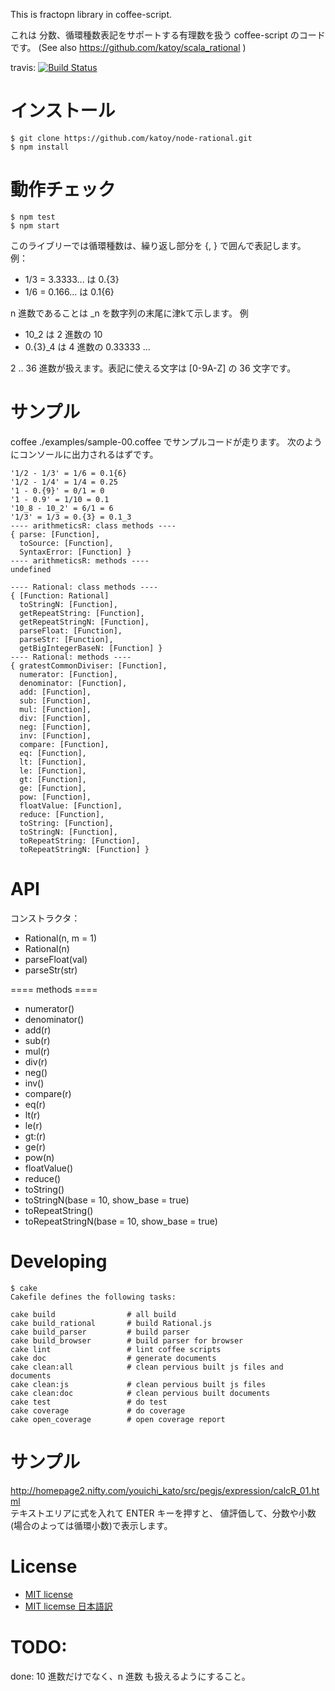 
This is fractopn library in coffee-script.

これは 分数、循環種数表記をサポートする有理数を扱う coffee-script のコードです。
(See also https://github.com/katoy/scala_rational )

travis: [![Build Status](https://travis-ci.org/katoy/node-rational.png?branch=master)](https://travis-ci.org/katoy/node-rational)

インストール
============

    $ git clone https://github.com/katoy/node-rational.git
	$ npm install

動作チェック
=============

    $ npm test
	$ npm start

このライブリーでは循環種数は、繰り返し部分を {, } で囲んで表記します。
例：
- 1/3 = 3.3333... は 0.{3}
- 1/6 = 0.166... は 0.1{6}

n 進数であることは _n を数字列の末尾に津kて示します。
例
- 10_2  は 2 進数の 10
- 0.{3}_4 は 4 進数の 0.33333 ... 

2 .. 36 進数が扱えます。表記に使える文字は [0-9A-Z] の 36 文字です。

サンプル
=========
coffee ./examples/sample-00.coffee でサンプルコードが走ります。
次のようにコンソールに出力されるはずです。


    '1/2 - 1/3' = 1/6 = 0.1{6}
    '1/2 - 1/4' = 1/4 = 0.25
    '1 - 0.{9}' = 0/1 = 0
    '1 - 0.9' = 1/10 = 0.1
    '10_8 - 10_2' = 6/1 = 6
    '1/3' = 1/3 = 0.{3} = 0.1_3
    ---- arithmeticsR: class methods ----
    { parse: [Function],
      toSource: [Function],
      SyntaxError: [Function] }
    ---- arithmeticsR: methods ----
    undefined
    
    ---- Rational: class methods ----
    { [Function: Rational]
      toStringN: [Function],
      getRepeatString: [Function],
      getRepeatStringN: [Function],
      parseFloat: [Function],
      parseStr: [Function],
      getBigIntegerBaseN: [Function] }
    ---- Rational: methods ----
    { gratestCommonDiviser: [Function],
      numerator: [Function],
      denominator: [Function],
      add: [Function],
      sub: [Function],
      mul: [Function],
      div: [Function],
      neg: [Function],
      inv: [Function],
      compare: [Function],
      eq: [Function],
      lt: [Function],
      le: [Function],
      gt: [Function],
      ge: [Function],
      pow: [Function],
      floatValue: [Function],
      reduce: [Function],
      toString: [Function],
      toStringN: [Function],
      toRepeatString: [Function],
      toRepeatStringN: [Function] }
									  
API
====
コンストラクタ：
- Rational(n, m = 1)
- Rational(n)
- parseFloat(val)
- parseStr(str)

==== methods ====
- numerator()
- denominator()
- add(r)
- sub(r)
- mul(r)
- div(r)
- neg()
- inv()
- compare(r)
- eq(r)
- lt(r)
- le(r)
- gt:(r)
- ge(r)
- pow(n)
- floatValue()
- reduce()
- toString()
- toStringN(base = 10, show_base = true)
- toRepeatString()
- toRepeatStringN(base = 10, show_base = true)


Developing
===========


    $ cake
    Cakefile defines the following tasks:
    
    cake build                # all build
    cake build_rational       # build Rational.js 
    cake build_parser         # build parser
    cake build_browser        # build parser for browser
    cake lint                 # lint coffee scripts
    cake doc                  # generate documents
    cake clean:all            # clean pervious built js files and documents
    cake clean:js             # clean pervious built js files
    cake clean:doc            # clean pervious built documents
    cake test                 # do test
    cake coverage             # do coverage
    cake open_coverage        # open coverage report

サンプル
========

http://homepage2.nifty.com/youichi_kato/src/pegjs/expression/calcR_01.html  
テキストエリアに式を入れて ENTER キーを押すと、
値評価して、分数や小数(場合のよっては循環小数)で表示します。


License
========

 - [MIT license](http://rem.mit-license.org/)
 - [MIT licemse 日本語訳](http://sourceforge.jp/projects/opensource/wiki/licenses%2FMIT_license) 

TODO:
=====

done: 10 進数だけでなく、n 進数 も扱えるようにすること。
 
